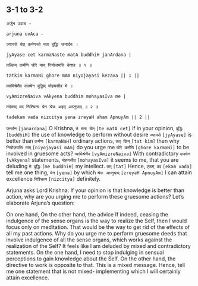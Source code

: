 ## 3-1 to 3-2


```shloka-sa
अर्जुन उवाच -
```
```shloka-sa-hk
arjuna uvAca -
```
```shloka-sa
ज्यायसे चेत् कर्मणस्ते मता बुद्धिः जनार्दन ।
```
```shloka-sa-hk
jyAyase cet karmaNaste matA buddhiH janArdana |
```
```shloka-sa
तत्किम् कर्मणि घोरे माम् नियोजयसि केशव ॥ १ ॥
```
```shloka-sa-hk
tatkim karmaNi ghore mAm niyojayasi kezava || 1 ||
```

```shloka-sa
व्यामिश्रेणैव वाक्येन बुद्धिम् मोहयसीव मे ।
```
```shloka-sa-hk
vyAmizreNaiva vAkyena buddhim mohayasIva me |
```
```shloka-sa
तदेकम् वद निश्चित्य येन श्रेयः अहम् आप्नुयाम् ॥ २ ॥
```
```shloka-sa-hk
tadekam vada nizcitya yena zreyaH aham ApnuyAm || 2 ||
```

`जनर्दन` `[janardana]` O Krishna, `ते मता चेत्` `[te matA cet]` if in your opinion, `बुद्धिः` `[buddhiH]` the use of knowledge to perform without desire `ज्यायसे` `[jyAyase]` is better than `कर्मणः` `[karmaNaH]` ordinary actions, `तत् किम्` `[tat kim]` then why `नियोजयसि माम्` `[niyojayasi mAm]` do you urge me `घोरे कर्मणि` `[ghore karmaNi]` to be involved in gruesome acts?
`व्यामिश्रेणैव` `[vyAmizreNaiva]` With contradictory `वाक्येन` `[vAkyena]` statements, `मोहयसीव` `[mohayasIva]` it seems to me, that you are deluding `मे बुद्धिः` `[me buddhiH]` my intellect. `तत्` `[tat]` Hence, `एकम् वद` `[ekam vada]` tell me one thing, `येन` `[yena]` by which `श्रेयः आप्नुयाम्` `[zreyaH ApnuyAm]` I can attain excellence `निश्चित्य` `[nizcitya]` definitely.

Arjuna asks Lord Krishna:
If your opinion is that knowledge is better than action, why are you urging me to perform these gruesome actions? Let’s elaborate Arjuna’s question:



On one hand, 
On the other hand, the advice 
If indeed, ceasing the indulgence of the sense organs is the way to realize the Self, then I would focus only on meditation. That would be the way to get rid of the effects of all my past actions. Why do you urge me to perform gruesome deeds that involve indulgence of all the sense organs, which works against the realization of the Self? 
It feels like I am deluded by mixed and contradictory statements. On the one hand, I need to stop indulging in sensual perceptions to gain knowledge about the Self. On the other hand, the directive to work is opposite to that. This is a mixed message. Hence, tell me one statement that is not mixed- implementing which I will certainly attain excellence.

